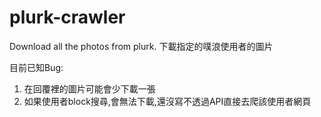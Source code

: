 # plurk-crawler
Download all the photos from plurk. 下載指定的噗浪使用者的圖片

目前已知Bug:
1. 在回覆裡的圖片可能會少下載一張
2. 如果使用者block搜尋,會無法下載,還沒寫不透過API直接去爬該使用者網頁

